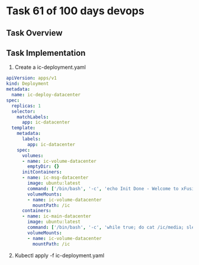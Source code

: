 # Task 61 of 100 days devops

## Task Overview

## Task Implementation
1. Create a ic-deployment.yaml 
```yaml
apiVersion: apps/v1
kind: Deployment
metadata:
  name: ic-deploy-datacenter
spec:
  replicas: 1
  selector:
    matchLabels:
      app: ic-datacenter
  template:
    metadata:
      labels:
        app: ic-datacenter
    spec:
      volumes:
      - name: ic-volume-datacenter
        emptyDir: {}
      initContainers:
      - name: ic-msg-datacenter
        image: ubuntu:latest
        command: ['/bin/bash', '-c', 'echo Init Done - Welcome to xFusionCorp Industries > /ic/media']
        volumeMounts:
        - name: ic-volume-datacenter
          mountPath: /ic
      containers:
      - name: ic-main-datacenter
        image: ubuntu:latest
        command: ['/bin/bash', '-c', 'while true; do cat /ic/media; sleep 5; done']
        volumeMounts:
        - name: ic-volume-datacenter
          mountPath: /ic
```
2. Kubectl apply -f ic-deployment.yaml